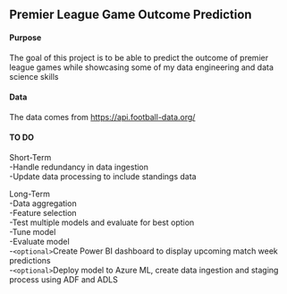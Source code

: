 ## Premier League Game Outcome Prediction 


#### Purpose
The goal of this project is to be able to predict the outcome of premier league games while showcasing some of my data engineering and data science skills


#### Data
The data comes from https://api.football-data.org/

#### TO DO
Short-Term  
-Handle redundancy in data ingestion  
-Update data processing to include standings data  

Long-Term  
-Data aggregation  
-Feature selection  
-Test multiple models and evaluate for best option  
-Tune model  
-Evaluate model  
-`<optional>`Create Power BI dashboard to display upcoming match week predictions  
-`<optional>`Deploy model to Azure ML, create data ingestion and staging process using ADF and ADLS  

